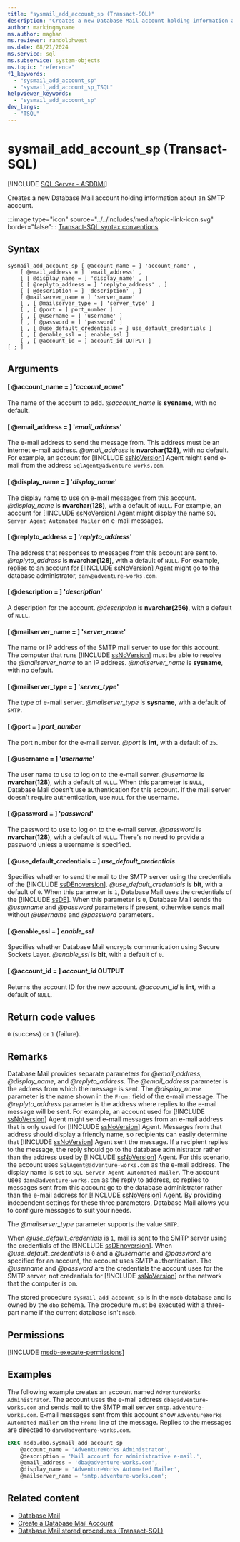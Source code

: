 ```yaml
---
title: "sysmail_add_account_sp (Transact-SQL)"
description: "Creates a new Database Mail account holding information about an SMTP account."
author: markingmyname
ms.author: maghan
ms.reviewer: randolphwest
ms.date: 08/21/2024
ms.service: sql
ms.subservice: system-objects
ms.topic: "reference"
f1_keywords:
  - "sysmail_add_account_sp"
  - "sysmail_add_account_sp_TSQL"
helpviewer_keywords:
  - "sysmail_add_account_sp"
dev_langs:
  - "TSQL"
---
```

# sysmail_add_account_sp (Transact-SQL)

[!INCLUDE [SQL Server - ASDBMI](../../includes/applies-to-version/sql-asdbmi.md)]

Creates a new Database Mail account holding information about an SMTP account.

:::image type="icon" source="../../includes/media/topic-link-icon.svg" border="false"::: [Transact-SQL syntax conventions](../../t-sql/language-elements/transact-sql-syntax-conventions-transact-sql.md)

## Syntax

```syntaxsql
sysmail_add_account_sp [ @account_name = ] 'account_name' ,
    [ @email_address = ] 'email_address' ,
    [ [ @display_name = ] 'display_name' , ]
    [ [ @replyto_address = ] 'replyto_address' , ]
    [ [ @description = ] 'description' , ]
    [ @mailserver_name = ] 'server_name'
    [ , [ @mailserver_type = ] 'server_type' ]
    [ , [ @port = ] port_number ]
    [ , [ @username = ] 'username' ]
    [ , [ @password = ] 'password' ]
    [ , [ @use_default_credentials = ] use_default_credentials ]
    [ , [ @enable_ssl = ] enable_ssl ]
    [ , [ @account_id = ] account_id OUTPUT ]
[ ; ]
```

## Arguments

#### [ @account_name = ] '*account_name*'

The name of the account to add. *@account_name* is **sysname**, with no default.

#### [ @email_address = ] '*email_address*'

The e-mail address to send the message from. This address must be an internet e-mail address. *@email_address* is **nvarchar(128)**, with no default. For example, an account for [!INCLUDE [ssNoVersion](../../includes/ssnoversion-md.md)] Agent might send e-mail from the address `SqlAgent@adventure-works.com`.

#### [ @display_name = ] '*display_name*'

The display name to use on e-mail messages from this account. *@display_name* is **nvarchar(128)**, with a default of `NULL`. For example, an account for [!INCLUDE [ssNoVersion](../../includes/ssnoversion-md.md)] Agent might display the name `SQL Server Agent Automated Mailer` on e-mail messages.

#### [ @replyto_address = ] '*replyto_address*'

The address that responses to messages from this account are sent to. *@replyto_address* is **nvarchar(128)**, with a default of `NULL`. For example, replies to an account for [!INCLUDE [ssNoVersion](../../includes/ssnoversion-md.md)] Agent might go to the database administrator, `danw@adventure-works.com`.

#### [ @description = ] '*description*'

A description for the account. *@description* is **nvarchar(256)**, with a default of `NULL`.

#### [ @mailserver_name = ] '*server_name*'

The name or IP address of the SMTP mail server to use for this account. The computer that runs [!INCLUDE [ssNoVersion](../../includes/ssnoversion-md.md)] must be able to resolve the *@mailserver_name* to an IP address. *@mailserver_name* is **sysname**, with no default.

#### [ @mailserver_type = ] '*server_type*'

The type of e-mail server. *@mailserver_type* is **sysname**, with a default of `SMTP`.

#### [ @port = ] *port_number*

The port number for the e-mail server. *@port* is **int**, with a default of `25`.

#### [ @username = ] '*username*'

The user name to use to log on to the e-mail server. *@username* is **nvarchar(128)**, with a default of `NULL`. When this parameter is `NULL`, Database Mail doesn't use authentication for this account. If the mail server doesn't require authentication, use `NULL` for the username.

#### [ @password = ] '*password*'

The password to use to log on to the e-mail server. *@password* is **nvarchar(128)**, with a default of `NULL`. There's no need to provide a password unless a username is specified.

#### [ @use_default_credentials = ] *use_default_credentials*

Specifies whether to send the mail to the SMTP server using the credentials of the [!INCLUDE [ssDEnoversion](../../includes/ssdenoversion-md.md)]. *@use_default_credentials* is **bit**, with a default of `0`. When this parameter is `1`, Database Mail uses the credentials of the [!INCLUDE [ssDE](../../includes/ssde-md.md)]. When this parameter is `0`, Database Mail sends the *@username* and *@password* parameters if present, otherwise sends mail without *@username* and *@password* parameters.

#### [ @enable_ssl = ] *enable_ssl*

Specifies whether Database Mail encrypts communication using Secure Sockets Layer. *@enable_ssl* is **bit**, with a default of `0`.

#### [ @account_id = ] *account_id* OUTPUT

Returns the account ID for the new account. *@account_id* is **int**, with a default of `NULL`.

## Return code values

`0` (success) or `1` (failure).

## Remarks

Database Mail provides separate parameters for *@email_address*, *@display_name*, and *@replyto_address*. The *@email_address* parameter is the address from which the message is sent. The *@display_name* parameter is the name shown in the `From:` field of the e-mail message. The *@replyto_address* parameter is the address where replies to the e-mail message will be sent. For example, an account used for [!INCLUDE [ssNoVersion](../../includes/ssnoversion-md.md)] Agent might send e-mail messages from an e-mail address that is only used for [!INCLUDE [ssNoVersion](../../includes/ssnoversion-md.md)] Agent. Messages from that address should display a friendly name, so recipients can easily determine that [!INCLUDE [ssNoVersion](../../includes/ssnoversion-md.md)] Agent sent the message. If a recipient replies to the message, the reply should go to the database administrator rather than the address used by [!INCLUDE [ssNoVersion](../../includes/ssnoversion-md.md)] Agent. For this scenario, the account uses `SqlAgent@adventure-works.com` as the e-mail address. The display name is set to `SQL Server Agent Automated Mailer`. The account uses `danw@adventure-works.com` as the reply to address, so replies to messages sent from this account go to the database administrator rather than the e-mail address for [!INCLUDE [ssNoVersion](../../includes/ssnoversion-md.md)] Agent. By providing independent settings for these three parameters, Database Mail allows you to configure messages to suit your needs.

The *@mailserver_type* parameter supports the value `SMTP`.

When *@use_default_credentials* is `1`, mail is sent to the SMTP server using the credentials of the [!INCLUDE [ssDEnoversion](../../includes/ssdenoversion-md.md)]. When *@use_default_credentials* is `0` and a *@username* and *@password* are specified for an account, the account uses SMTP authentication. The *@username* and *@password* are the credentials the account uses for the SMTP server, not credentials for [!INCLUDE [ssNoVersion](../../includes/ssnoversion-md.md)] or the network that the computer is on.

The stored procedure `sysmail_add_account_sp` is in the `msdb` database and is owned by the `dbo` schema. The procedure must be executed with a three-part name if the current database isn't `msdb`.

## Permissions

[!INCLUDE [msdb-execute-permissions](../../includes/msdb-execute-permissions.md)]

## Examples

The following example creates an account named `AdventureWorks Administrator`. The account uses the e-mail address `dba@adventure-works.com` and sends mail to the SMTP mail server `smtp.adventure-works.com`. E-mail messages sent from this account show `AdventureWorks Automated Mailer` on the `From:` line of the message. Replies to the messages are directed to `danw@adventure-works.com`.

```sql
EXEC msdb.dbo.sysmail_add_account_sp
    @account_name = 'AdventureWorks Administrator',
    @description = 'Mail account for administrative e-mail.',
    @email_address = 'dba@adventure-works.com',
    @display_name = 'AdventureWorks Automated Mailer',
    @mailserver_name = 'smtp.adventure-works.com';
```

## Related content

- [Database Mail](../database-mail/database-mail.md)
- [Create a Database Mail Account](../database-mail/create-a-database-mail-account.md)
- [Database Mail stored procedures (Transact-SQL)](database-mail-stored-procedures-transact-sql.md)
